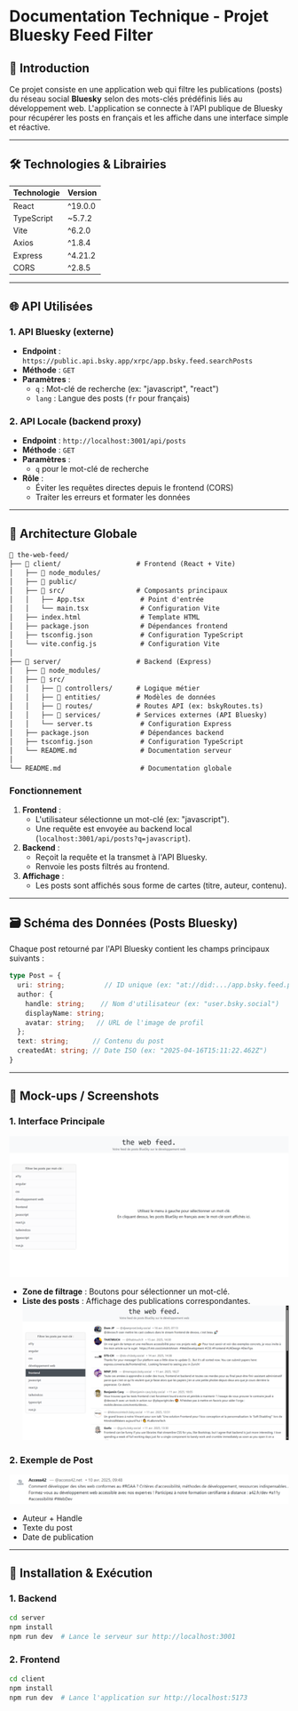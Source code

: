 # **Documentation Technique - Projet Bluesky Feed Filter**  

## **📌 Introduction**  
Ce projet consiste en une application web qui filtre les publications (posts) du réseau social **Bluesky** selon des mots-clés prédéfinis liés au développement web. L'application se connecte à l'API publique de Bluesky pour récupérer les posts en français et les affiche dans une interface simple et réactive.  

---

## **🛠️ Technologies & Librairies**   
| Technologie | Version |  
|-------------|---------|  
| React | ^19.0.0 |  
| TypeScript | ~5.7.2 |  
| Vite | ^6.2.0 |  
| Axios | ^1.8.4 |     
| Express | ^4.21.2 |  
| CORS | ^2.8.5 |   

---

## **🌐 API Utilisées**  
### **1. API Bluesky (externe)**  
- **Endpoint** : `https://public.api.bsky.app/xrpc/app.bsky.feed.searchPosts`  
- **Méthode** : `GET`  
- **Paramètres** :  
  - `q` : Mot-clé de recherche (ex: "javascript", "react")  
  - `lang` : Langue des posts (`fr` pour français)  

### **2. API Locale (backend proxy)**  
- **Endpoint** : `http://localhost:3001/api/posts`  
- **Méthode** : `GET`  
- **Paramètres** :  
  - `q` pour le mot-clé de recherche 
- **Rôle** :  
  - Éviter les requêtes directes depuis le frontend (CORS)  
  - Traiter les erreurs et formater les données  

---

## **📂 Architecture Globale**  
```
📁 the-web-feed/
├── 📁 client/                   # Frontend (React + Vite)
│   ├── 📁 node_modules/
│   ├── 📁 public/
│   ├── 📁 src/                  # Composants principaux
│   │   ├── App.tsx              # Point d'entrée
│   │   └── main.tsx             # Configuration Vite
│   ├── index.html               # Template HTML
│   ├── package.json             # Dépendances frontend
│   ├── tsconfig.json            # Configuration TypeScript
│   └── vite.config.js           # Configuration Vite
│
├── 📁 server/                   # Backend (Express)
│   ├── 📁 node_modules/
│   ├── 📁 src/
│   │   ├── 📁 controllers/      # Logique métier
│   │   ├── 📁 entities/         # Modèles de données
│   │   ├── 📁 routes/           # Routes API (ex: bskyRoutes.ts)
│   │   ├── 📁 services/         # Services externes (API Bluesky)
│   │   └── server.ts            # Configuration Express
│   ├── package.json             # Dépendances backend
│   ├── tsconfig.json            # Configuration TypeScript
│   └── README.md                # Documentation serveur
│
└── README.md                    # Documentation globale
```

### **Fonctionnement**  
1. **Frontend** :  
   - L'utilisateur sélectionne un mot-clé (ex: "javascript").  
   - Une requête est envoyée au backend local (`localhost:3001/api/posts?q=javascript`).  
2. **Backend** :  
   - Reçoit la requête et la transmet à l'API Bluesky.  
   - Renvoie les posts filtrés au frontend.  
3. **Affichage** :  
   - Les posts sont affichés sous forme de cartes (titre, auteur, contenu).  

---

## **🗃️ Schéma des Données (Posts Bluesky)**  
Chaque post retourné par l'API Bluesky contient les champs principaux suivants :  
```typescript
type Post = {
  uri: string;          // ID unique (ex: "at://did:.../app.bsky.feed.post/3kjh...")
  author: {
    handle: string;    // Nom d'utilisateur (ex: "user.bsky.social")
    displayName: string;
    avatar: string;   // URL de l'image de profil
  };
  text: string;      // Contenu du post
  createdAt: string; // Date ISO (ex: "2025-04-16T15:11:22.462Z")
}
```

---

## **🎨 Mock-ups / Screenshots**  
### **1. Interface Principale**  
![Interface](docs/images/interface-1.png)  
- **Zone de filtrage** : Boutons pour sélectionner un mot-clé.  
- **Liste des posts** : Affichage des publications correspondantes.
![Interface](docs/images/interface-2.png)

### **2. Exemple de Post**  
![Post Example](docs/images/post.png)  
- Auteur + Handle  
- Texte du post  
- Date de publication  

---

## **🚀 Installation & Exécution**  
### **1. Backend**  
```bash
cd server
npm install
npm run dev  # Lance le serveur sur http://localhost:3001
```

### **2. Frontend**  
```bash
cd client
npm install
npm run dev  # Lance l'application sur http://localhost:5173
```